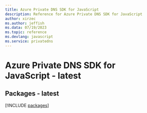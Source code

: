 ```yaml
---
title: Azure Private DNS SDK for JavaScript
description: Reference for Azure Private DNS SDK for JavaScript
author: xirzec
ms.author: jeffish
ms.data: 07/19/2023
ms.topic: reference
ms.devlang: javascript
ms.service: privatedns
---
```

# Azure Private DNS SDK for JavaScript - latest
## Packages - latest
[!INCLUDE [packages](private-dns-index.md)]
